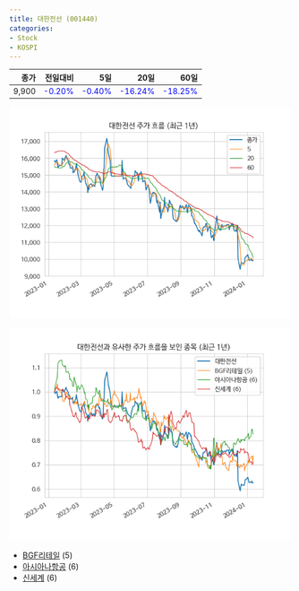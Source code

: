 ```yaml
---
title: 대한전선 (001440)
categories:
- Stock
- KOSPI
---
```


|종가|전일대비|5일|20일|60일|
|---:|-------:|--:|---:|---:|
|9,900|<span style="color: blue">-0.20%</span>|<span style="color: blue">-0.40%</span>|<span style="color: blue">-16.24%</span>|<span style="color: blue">-18.25%</span>|


<!-- more -->

![001440](/assets/images/stock/001440.png)

![001440](/assets/images/stock/001440_sim.png)

- [BGF리테일](/282330/) (5)
- [아시아나항공](/020560/) (6)
- [신세계](//004170/) (6)